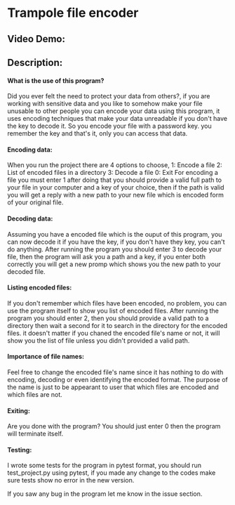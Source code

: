 # Trampole file encoder
## Video Demo:  <URL HERE>
## Description:


#### What is the use of this program?
Did you ever felt the need to protect your data from others?, if you are working with sensitive data and you like to somehow make your file unusable to other people you can encode your data using this program, it uses encoding techniques that make your data unreadable if you don't have the key to decode it.
So you encode your file with a password key. you remember the key and that's it, only you can access that data.


#### Encoding data:
When you run the project there are 4 options to choose,
    1: Encode a file
    2: List of encoded files in a directory
    3: Decode a file
    0: Exit
For encoding a file you must enter 1
after doing that you should provide a valid full path to your file in your computer and a key of your choice, then if the path is valid you will get a reply with a new path to your new file which is encoded form of your original file.

#### Decoding data:
Assuming you have a encoded file which is the ouput of this program, you can now decode it if you have the key,
if you don't have they key, you can't do anything.
After running the program you should enter 3 to decode your file, then the program will ask you a path and a key, if you enter both correctly you will get a new promp which shows you the new path to your decoded file.

#### Listing encoded files:
If you don't remember which files have been encoded, no problem, you can use the program itself to show you list of encoded files.
After running the program you should enter 2, then you should provide a valid path to a directory then wait a second for it to search in the directory for the encoded files. it doesn't matter if you chaned the encoded file's name or not, it will show you the list of file unless you didn't provided a valid path.

#### Importance of file names:
Feel free to change the encoded file's name since it has nothing to do with encoding, decoding or even identifying the encoded format. The purpose of the name is just to be appearant to user that which files are encoded and which files are not.

#### Exiting:
Are you done with the program?
You should just enter 0 then the program will terminate itself.


#### Testing:
I wrote some tests for the program in pytest format, you should run test_project.py using pytest, if you made any change to the codes make sure tests show no error in the new version.

If you saw any bug in the program let me know in the issue section.
